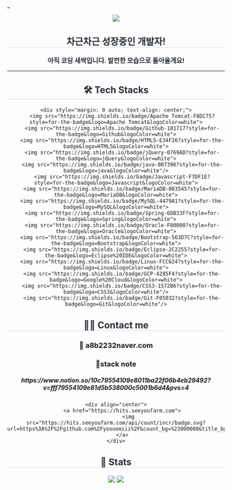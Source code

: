 _<div align="center">
    <img src="https://capsule-render.vercel.app/api?type=cylinder&color=0:c1d7e2,100:f2e4a6&height=180&text=MY%20CODING%20NOTE&animation=fadeIn&fontColor=000000&fontSize=60" />
</div>

<div align="center">
    <h2 style="border-bottom: 1px solid #d8dee4; color: #282d33;">차근차근 성장중인 개발자!</h2>
    <div style="font-weight: 700; font-size: 15px; text-align: center; color: #282d33;">
        아직 코딩 새싹입니다. 발전한 모습으로 돌아올게요!
    </div>
</div>
<hr>
<div align="center">
    <h2 style="border-bottom: 1px solid #d8dee4; color: #282d33;">🛠️ Tech Stacks</h2>
  
    <div style="margin: 0 auto; text-align: center;">
        <img src="https://img.shields.io/badge/Apache Tomcat-F8DC75?style=for-the-badge&logo=Apache Tomcat&logoColor=white">
        <img src="https://img.shields.io/badge/Github-181717?style=for-the-badge&logo=Github&logoColor=white">
        <img src="https://img.shields.io/badge/HTML5-E34F26?style=for-the-badge&logo=HTML5&logoColor=white">
        <img src="https://img.shields.io/badge/jQuery-0769AD?style=for-the-badge&logo=jQuery&logoColor=white">
        <img src="https://img.shields.io/badge/java-007396?style=for-the-badge&logo=java&logoColor=white"/>
        <img src="https://img.shields.io/badge/Javascript-F7DF1E?style=for-the-badge&logo=Javascript&logoColor=white">
        <img src="https://img.shields.io/badge/MariaDB-003545?style=for-the-badge&logo=MariaDB&logoColor=white">
        <img src="https://img.shields.io/badge/MySQL-4479A1?style=for-the-badge&logo=MySQL&logoColor=white">
        <img src="https://img.shields.io/badge/Spring-6DB33F?style=for-the-badge&logo=Spring&logoColor=white">
        <img src="https://img.shields.io/badge/Oracle-F80000?style=for-the-badge&logo=Oracle&logoColor=white">
        <img src="https://img.shields.io/badge/Bootstrap-563D7C?style=for-the-badge&logo=Bootstrap&logoColor=white">
        <img src="https://img.shields.io/badge/Eclipse-2C2255?style=for-the-badge&logo=Eclipse%20IDE&logoColor=white">
        <img src="https://img.shields.io/badge/Linux-FCC624?style=for-the-badge&logo=Linux&logoColor=white">
        <img src="https://img.shields.io/badge/GCP-4285F4?style=for-the-badge&logo=Google%20Cloud&logoColor=white">
        <img src="https://img.shields.io/badge/CSS3-1572B6?style=for-the-badge&logo=CSS3&logoColor=white"/>
        <img src="https://img.shields.io/badge/Git-F05032?style=for-the-badge&logo=Git&logoColor=white"/>
        
</div>

<div align="center">
    <h2 style="border-bottom: 1px solid #d8dee4; color: #282d33;">🧑‍💻 Contact me</h2>
    <h3>📧 a8b2232naver.com</h3>
    <h3>📒stack note 
        <h5>https://www.notion.so/10c79554109e8011ba22f06b4eb29492?v=fff79554109e81d5b538000c5001b6d4&pvs=4 </h5>
   
    <div align="center">
        <a href="https://hits.seeyoufarm.com">
            <img src="https://hits.seeyoufarm.com/api/count/incr/badge.svg?url=https%3A%2F%2Fgithub.com%2Fyoooomiii%2F&count_bg=%23000000&title_bg=%23000000&icon=github.svg&icon_color=%23FFFFFF&title=GitHub&edge_flat=false"/>
        </a>
    </div>
</div>

<div align="center">
    <h2 style="border-bottom: 1px solid #d8dee4; color: #282d33;">🏅 Stats</h2>
    <div align="center">
        <img src="https://github-readme-stats.vercel.app/api?username=yoooomiii&bg_color=180,c2e4ef,00000000&title_color=000000&text_color=000000"/>
        <img src="https://github-readme-stats.vercel.app/api/top-langs/?username=yoooomiii&layout=compact&bg_color=180,c2e4ef,00000000&title_color=000000&text_color=000000"/>
    </div>
</div>

